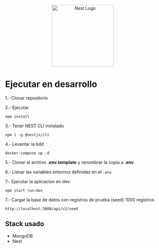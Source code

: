 <p align="center">
  <a href="http://nestjs.com/" target="blank"><img src="https://nestjs.com/img/logo-small.svg" width="200" alt="Nest Logo" /></a>
</p>

# Ejecutar en desarrollo
1.- Clonar repositorio

2.- Ejecutar 
```
npm install
```

3.- Tener NEST CLI instalado
```
npm i -g @nestjs/cli
```

4.- Levantar la bdd
```
docker-compose up -d
```
5.- Clonar el archivo __.env.template__ y renombrar la copia a __.env__

6.- Llenar las variables entornos definidas en el ```.env```

7.- Ejecutar la aplicacion en dev:

```
npm start run:dev
```

7.- Cargar la base de datos con registros de prueba (seed) 1000 registros
```
http://localhost:3000/api/v2/seed
```


## Stack usado
* MongoDB
* Nest